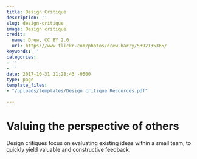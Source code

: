 ```yaml
---
title: Design Critique
description: ''
slug: design-critique
image: Design critique
credit:
  name: Drew, CC BY 2.0
  url: https://www.flickr.com/photos/drew-harry/5392135365/
keywords: ''
categories:
- ''
- ''
date: 2017-10-31 21:28:43 -0500
type: page
template_files:
- "/uploads/templates/Design critique Recources.pdf"

---
```

# Valuing the perspective of others

Design critiques focus on evaluating existing  ideas within a small team, to quickly yield valuable and constructive feedback.
